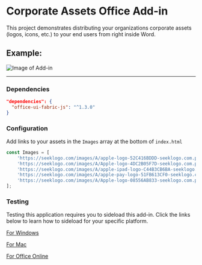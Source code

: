 # Corporate Assets Office Add-in

This project demonstrates distributing your organizations corporate assets (logos, icons, etc.) to your end users from right inside Word.

## Example:

![Image of Add-in](http://i64.tinypic.com/2h51b3c.png)

___

### Dependencies

```json
"dependencies": {
  "office-ui-fabric-js": "^1.3.0"
}
```

### Configuration

Add links to your assets in the `Images` array at the bottom of `index.html`

```javascript
const Images = [
    'https://seeklogo.com/images/A/apple-logo-52C416BDDD-seeklogo.com.png',
    'https://seeklogo.com/images/A/Apple-logo-4DC2B05F7D-seeklogo.com.png',
    'https://seeklogo.com/images/A/apple-ipad-logo-C44B3CB6BA-seeklogo.com.png',
    'https://seeklogo.com/images/A/apple-pay-logo-51FB613CF0-seeklogo.com.png',
    'https://seeklogo.com/images/A/Apple-logo-08556AB833-seeklogo.com.png',
];
```

### Testing

Testing this application requires you to sideload this add-in. Click the links below to learn how to sideload for your specific platform.

[For Windows](https://docs.microsoft.com/en-us/office/dev/add-ins/testing/create-a-network-shared-folder-catalog-for-task-pane-and-content-add-ins)

[For Mac](https://docs.microsoft.com/en-us/office/dev/add-ins/testing/sideload-an-office-add-in-on-ipad-and-mac)

[For Office Online](https://docs.microsoft.com/en-us/office/dev/add-ins/testing/sideload-office-add-ins-for-testing)